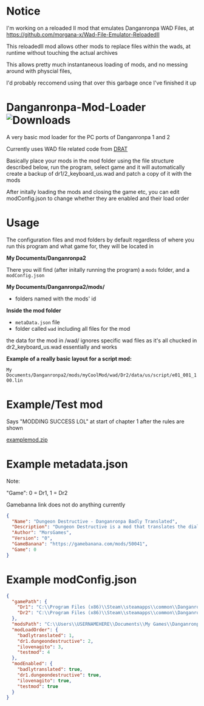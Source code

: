# Notice
I'm working on a reloaded II mod that emulates Danganronpa WAD Files, at https://github.com/morgana-x/Wad-File-Emulator-ReloadedII

This reloadedII mod allows other mods to replace files within the wads, at runtime without touching the actual archives

This allows pretty much instantaneous loading of mods, and no messing around with physcial files,

I'd probably reccomend using that over this garbage once I've finished it up

# Danganronpa-Mod-Loader  ![Downloads](https://img.shields.io/github/downloads/morgana-x/Danganronpa-Mod-Loader/total)
A very basic mod loader for the PC ports of Danganronpa 1 and 2

Currently uses WAD file related code from [DRAT](https://github.com/Liquid-S/Danganronpa-Another-Tool)

Basically place your mods in the mod folder using the file structure described below, run the program, select game and it will automatically create a backup of dr1/2_keyboard_us.wad and patch a copy of it with the mods

After initally loading the mods and closing the game etc, you can edit modConfig.json to change whether they are enabled and their load order


# Usage
The configuration files and mod folders by default regardless of where you run this program and what game for, they will be located in 

**My Documents/Danganronpa2**

There you will find (after initally running the program) a ```mods``` folder, and a ```modConfig.json```

**My Documents/Danganronpa2/mods/**
+ folders named with the mods' id

**Inside the mod folder**
+ ```metaData.json``` file
+ folder called ```wad``` including all files for the mod

the data for the mod in /wad/ ignores specific wad files as it's all chucked in dr2_keyboard_us.wad essentially and works

**Example of a really basic layout for a script mod:**

```My Documents/Danganronpa2/mods/myCoolMod/wad/Dr2/data/us/script/e01_001_100.lin```

# Example/Test mod
Says "MODDING SUCCESS LOL" at start of chapter 1 after the rules are shown 

[examplemod.zip](https://github.com/morgana-x/Danganronpa-Mod-Loader/files/13465657/examplemod.zip)


# Example metadata.json
Note: 

"Game": 0 = Dr1, 1 = Dr2

Gamebanna link does not do anything currently

```json
{
  "Name": "Dungeon Destructive - Danganronpa Badly Translated",
  "Description": "Dungeon Destructive is a mod that translates the dialogue from the first 2 chapters of the game into random languages 10 times in a row to come up with funny results.",
  "Author": "MorsGames",
  "Version": "0",
  "GameBanana": "https://gamebanana.com/mods/50041",
  "Game": 0
}
```

# Example modConfig.json
```json
{
  "gamePath": {
    "Dr1": "C:\\Program Files (x86)\\Steam\\steamapps\\common\\Danganronpa Trigger Happy Havoc",
    "Dr2": "C:\\Program Files (x86)\\Steam\\steamapps\\common\\Danganronpa 2 Goodbye Despair"
  },
  "modsPath": "C:\\Users\\USERNAMEHERE\\Documents\\My Games\\Danganronpa2\\mods",
  "modLoadOrder": {
    "badlytranslated": 1,
    "dr1.dungeondestructive": 2,
    "ilovenagito": 3,
    "testmod": 4
  },
  "modEnabled": {
    "badlytranslated": true,
    "dr1.dungeondestructive": true,
    "ilovenagito": true,
    "testmod": true
  }
}
```

